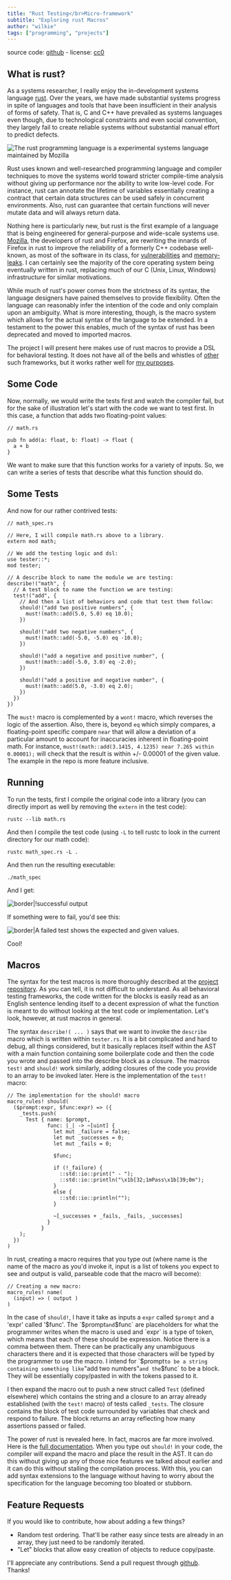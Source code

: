 ```yaml
---
title: "Rust Testing</br>Micro-framework"
subtitle: "Exploring rust Macros"
author: "wilkie"
tags: ["programming", "projects"]
---
```


source code: [github](https://github.com/wilkie/rust-testing-microframework) - license: [cc0](http://creativecommons.org/publicdomain/zero/1.0/)

## What is rust?

As a systems researcher, I really enjoy the in-development systems language [rust](http://rustlang.org). Over the years, we have made substantial systems progress in spite of languages and tools that have been insufficient in their analysis of forms of safety. That is, C and C++ have prevailed as systems languages even though, due to technological constraints and even social convention, they largely fail to create reliable systems without substantial manual effort to predict defects.

![The rust programming language is a experimental systems language maintained by Mozilla](rust.png)

Rust uses known and well-researched programming language and compiler techniques to move the systems world toward stricter compile-time analysis without giving up performance nor the ability to write low-level code. For instance, rust can annotate the lifetime of variables essentially creating a contract that certain data structures can be used safely in concurrent environments. Also, rust can guarantee that certain functions will never mutate data and will always return data.

Nothing here is particularly new, but rust is the first example of a language that is being engineered for general-purpose and wide-scale systems use. [Mozilla](http://mozilla.org), the developers of rust and Firefox, are rewriting the innards of Firefox in rust to improve the reliability of a formerly C++ codebase well-known, as most of the software in its class, for [vulnerabilities](https://www.mozilla.org/security/known-vulnerabilities/) and [memory-leaks](https://support.mozilla.org/en-US/questions/939920). I can certainly see the majority of the core operating system being eventually written in rust, replacing much of our C (Unix, Linux, Windows) infrastructure for similar motivations.

While much of rust's power comes from the strictness of its syntax, the language designers have pained themselves to provide flexibility. Often the language can reasonably infer the intention of the code and only complain upon an ambiguity. What is more interesting, though, is the macro system which allows for the actual syntax of the language to be extended. In a testament to the power this enables, much of the syntax of rust has been deprecated and moved to imported macros.

The project I will present here makes use of rust macros to provide a DSL for behavioral testing. It does not have all of the bells and whistles of [other](https://github.com/seattlerb/minitest) such frameworks, but it works rather well for [my purposes](https://github.com/djehuty/spec).

## Some Code

Now, normally, we would write the tests first and watch the compiler fail, but for the sake of illustration let's start with the code we want to test first. In this case, a function that adds two floating-point values:

```
// math.rs

pub fn add(a: float, b: float) -> float {
  a + b
}
```

We want to make sure that this function works for a variety of inputs. So, we can write a series of tests that describe what this function should do.

## Some Tests

And now for our rather contrived tests:

```
// math_spec.rs

// Here, I will compile math.rs above to a library.
extern mod math;

// We add the testing logic and dsl:
use tester::*;
mod tester;

// A describe block to name the module we are testing:
describe!("math", {
  // A test block to name the function we are testing:
  test!("add", {
    // And then a list of behaviors and code that test them follow:
    should!("add two positive numbers", {
      must!(math::add(5.0, 5.0) eq 10.0);
    })

    should!("add two negative numbers", {
      must!(math::add(-5.0, -5.0) eq -10.0);
    })

    should!("add a negative and positive number", {
      must!(math::add(-5.0, 3.0) eq -2.0);
    })

    should!("add a positive and negative number", {
      must!(math::add(5.0, -3.0) eq 2.0);
    })
  })
})
```

The `must!` macro is complemented by a `wont!` macro, which reverses the logic of the assertion. Also, there is, beyond `eq` which simply compares, a floating-point specific compare `near` that will allow a deviation of a particular amount to account for inaccuracies inherent in floating-point math. For instance, `must!(math::add(3.1415, 4.1235) near 7.265 within 0.00001);` will check that the result is within +/- 0.00001 of the given value. The example in the repo is more feature inclusive.

## Running

To run the tests, first I compile the original code into a library (you can directly import as well by removing the `extern` in the test code):

```
rustc --lib math.rs
```

And then I compile the test code (using `-L` to tell rustc to look in the current directory for our math code):

```
rustc math_spec.rs -L .
```

And then run the resulting executable:

```
./math_spec
```

And I get:

![border|!successful output](rust-testing-new.png)

If something were to fail, you'd see this:

![border|A failed test shows the expected and given values.](rust-testing-new-failure.png)

Cool!

## Macros

The syntax for the test macros is more thoroughly described at the [project repository](https://github.com/wilkie/rust-testing-microframework). As you can tell, it is not difficult to understand. As all behavioral testing frameworks, the code written for the blocks is easily read as an English sentence lending itself to a decent expression of what the function is meant to do without looking at the test code or implementation. Let's look, however, at rust macros in general.

The syntax `describe!( ... )` says that we want to invoke the `describe` macro which is written within `tester.rs`. It is a bit complicated and hard to debug, all things considered, but it basically replaces itself within the AST with a main function containing some boilerplate code and then the code you wrote and passed into the describe block as a closure. The macros `test!` and `should!` work similarly, adding closures of the code you provide to an array to be invoked later. Here is the implementation of the `test!` macro:

```
// The implementation for the should! macro
macro_rules! should(
  ($prompt:expr, $func:expr) => ({
    _tests.push(
      Test { name: $prompt,
             func: |_| -> ~[uint] {
               let mut _failure = false;
               let mut _successes = 0;
               let mut _fails = 0;

               $func;

               if (!_failure) {
                 ::std::io::print(" - ");
                 ::std::io::println("\x1b[32;1mPass\x1b[39;0m");
               }
               else {
                 ::std::io::println("");
               }

               ~[_successes + _fails, _fails, _successes]
             }
           }
    );
  })
)
```

In rust, creating a macro requires that you type out (where name is the name of the macro as you'd invoke it, input is a list of tokens you expect to see and output is valid, parseable code that the macro will become):

```
// Creating a new macro:
macro_rules! name(
  (input) => ( output )
)
```

In the case of `should!`, I have it take as inputs a `expr` called `$prompt` and a 'expr' called '$func'. The `$prompt` and `$func` are placeholders for what the programmer writes when the macro is used and `expr` is a type of token, which means that each of these should be expression. Notice there is a comma between them. There can be practically any unambiguous characters there and it is expected that those characters will be typed by the programmer to use the macro. I intend for `$prompt` to be a string containing something like `"add two numbers"` and the `$func` to be a block. They will be essentially copy/pasted in with the tokens passed to it.

I then expand the macro out to push a new struct called `Test` (defined elsewhere) which contains the string and a closure to an array already established (with the `test!` macro) of tests called `_tests`. The closure contains the block of test code surrounded by variables that check and respond to failure. The block returns an array reflecting how many assertions passed or failed.

The power of rust is revealed here. In fact, macros are far more involved. Here is the [full documentation](http://static.rust-lang.org/doc/tutorial-macros.html). When you type out `should!` in your code, the compiler will expand the macro and place the result in the AST. It can do this without giving up any of those nice features we talked about earlier and it can do this without stalling the compilation process. With this, you can add syntax extensions to the language without having to worry about the specification for the language becoming too bloated or stubborn.

## Feature Requests

If you would like to contribute, how about adding a few things?

* Random test ordering. That'll be rather easy since tests are already in an array, they just need to be randomly iterated.
* "Let" blocks that allow easy creation of objects to reduce copy/paste.

I'll appreciate any contributions. Send a pull request through [github](https://github.com/wilkie/rust-testing-microframework). Thanks!
